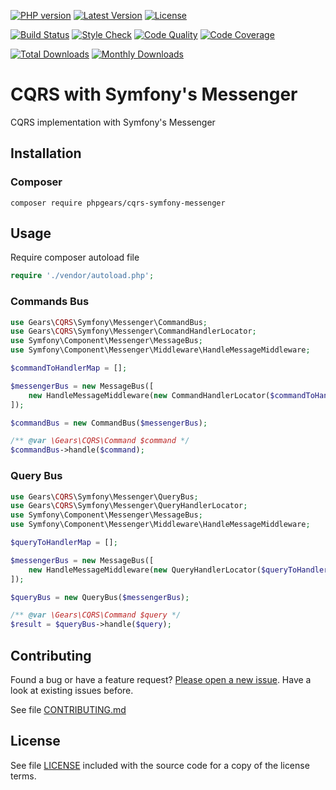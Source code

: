 [![PHP version](https://img.shields.io/badge/PHP-%3E%3D7.1-8892BF.svg?style=flat-square)](http://php.net)
[![Latest Version](https://img.shields.io/packagist/v/phpgears/cqrs-symfony-messenger.svg?style=flat-square)](https://packagist.org/packages/phpgears/cqrs-symfony-messenger)
[![License](https://img.shields.io/github/license/phpgears/cqrs-symfony-messenger.svg?style=flat-square)](https://github.com/phpgears/cqrs-symfony-messenger/blob/master/LICENSE)

[![Build Status](https://img.shields.io/travis/phpgears/cqrs-symfony-messenger.svg?style=flat-square)](https://travis-ci.org/phpgears/cqrs-symfony-messenger)
[![Style Check](https://styleci.io/repos/168892182/shield)](https://styleci.io/repos/168892182)
[![Code Quality](https://img.shields.io/scrutinizer/g/phpgears/cqrs-symfony-messenger.svg?style=flat-square)](https://scrutinizer-ci.com/g/phpgears/cqrs-symfony-messenger)
[![Code Coverage](https://img.shields.io/coveralls/phpgears/cqrs-symfony-messenger.svg?style=flat-square)](https://coveralls.io/github/phpgears/cqrs-symfony-messenger)

[![Total Downloads](https://img.shields.io/packagist/dt/phpgears/cqrs-symfony-messenger.svg?style=flat-square)](https://packagist.org/packages/phpgears/cqrs-symfony-messenger/stats)
[![Monthly Downloads](https://img.shields.io/packagist/dm/phpgears/cqrs-symfony-messenger.svg?style=flat-square)](https://packagist.org/packages/phpgears/cqrs-symfony-messenger/stats)

# CQRS with Symfony's Messenger

CQRS implementation with Symfony's Messenger

## Installation

### Composer

```
composer require phpgears/cqrs-symfony-messenger
```

## Usage

Require composer autoload file

```php
require './vendor/autoload.php';
```

### Commands Bus

```php
use Gears\CQRS\Symfony\Messenger\CommandBus;
use Gears\CQRS\Symfony\Messenger\CommandHandlerLocator;
use Symfony\Component\Messenger\MessageBus;
use Symfony\Component\Messenger\Middleware\HandleMessageMiddleware;

$commandToHandlerMap = [];

$messengerBus = new MessageBus([
    new HandleMessageMiddleware(new CommandHandlerLocator($commandToHandlerMap)),
]);

$commandBus = new CommandBus($messengerBus);

/** @var \Gears\CQRS\Command $command */
$commandBus->handle($command);
```

### Query Bus

```php
use Gears\CQRS\Symfony\Messenger\QueryBus;
use Gears\CQRS\Symfony\Messenger\QueryHandlerLocator;
use Symfony\Component\Messenger\MessageBus;
use Symfony\Component\Messenger\Middleware\HandleMessageMiddleware;

$queryToHandlerMap = [];

$messengerBus = new MessageBus([
    new HandleMessageMiddleware(new QueryHandlerLocator($queryToHandlerMap)),
]);

$queryBus = new QueryBus($messengerBus);

/** @var \Gears\CQRS\Command $query */
$result = $queryBus->handle($query);
```

## Contributing

Found a bug or have a feature request? [Please open a new issue](https://github.com/phpgears/cqrs-symfony-messenger/issues). Have a look at existing issues before.

See file [CONTRIBUTING.md](https://github.com/phpgears/cqrs-symfony-messenger/blob/master/CONTRIBUTING.md)

## License

See file [LICENSE](https://github.com/phpgears/cqrs-symfony-messenger/blob/master/LICENSE) included with the source code for a copy of the license terms.

